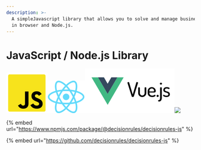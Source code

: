 ```yaml
---
description: >-
  A simpleJavascript library that allows you to solve and manage business rules
  in browser and Node.js.
---
```


# JavaScript / Node.js Library

![](<../../.gitbook/assets/image (172) (1) (1).png>)![](<../../.gitbook/assets/1200px-React.svg (1).png>)![](<../../.gitbook/assets/vuejs-ar21 (1).svg>)![](../../.gitbook/assets/1280px-Node.js\_logo.svg.png)

{% embed url="https://www.npmjs.com/package/@decisionrules/decisionrules-js" %}

{% embed url="https://github.com/decisionrules/decisionrules-js" %}
